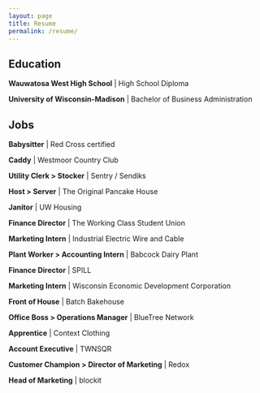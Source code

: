 ```yaml
---
layout: page
title: Resume
permalink: /resume/
---
```


## Education

**Wauwatosa West High School** \| High School Diploma

**University of Wisconsin-Madison** &#124; Bachelor of Business Administration

## Jobs

**Babysitter** | Red Cross certified

**Caddy** | Westmoor Country Club

**Utility Clerk > Stocker** | Sentry / Sendiks

**Host > Server** | The Original Pancake House

**Janitor** | UW Housing

**Finance Director** | The Working Class Student Union

**Marketing Intern** | Industrial Electric Wire and Cable

**Plant Worker > Accounting Intern** | Babcock Dairy Plant

**Finance Director** | SPILL

**Marketing Intern** | Wisconsin Economic Development Corporation

**Front of House** | Batch Bakehouse

**Office Boss > Operations Manager** | BlueTree Network

**Apprentice** | Context Clothing

**Account Executive** | TWNSQR

**Customer Champion > Director of Marketing** | Redox

**Head of Marketing** | blockit
